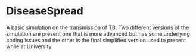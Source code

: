 # DiseaseSpread
A basic simulation on the transmission of TB. Two different versions of the simulation are present one that is more advanced but has some underlying coding issues and the other is the final simplified version used to present while at University.
